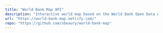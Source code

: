 ```yaml
---
title: "World Bank Map API"
description: "Interactive world map based on the World Bank Open Data API 🌎"
url: "https://world-bank-map.netlify.com/"
repo: "https://github.com/sbeaury/world-bank-map"
---
```

